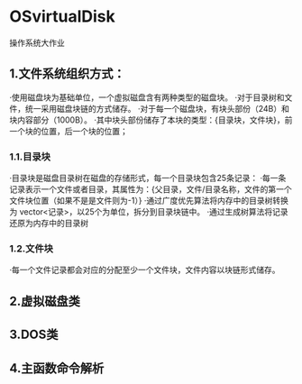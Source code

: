 # OSvirtualDisk
操作系统大作业
## 1.文件系统组织方式：
·使用磁盘块为基础单位，一个虚拟磁盘含有两种类型的磁盘块。
·对于目录树和文件，统一采用磁盘块链的方式储存。
·对于每一个磁盘块，有块头部份（24B）和块内容部分（1000B）。
·其中块头部份储存了本块的类型：{目录块，文件块}，前一个块的位置，后一个块的位置；
### 1.1.目录块
·目录块是磁盘目录树在磁盘的存储形式，每一个目录块包含25条记录：
·每一条记录表示一个文件或者目录，其属性为：{父目录，文件/目录名称，文件的第一个文件块位置（如果不是是文件则为-1）}
·通过广度优先算法将内存中的目录树转换为 vector<记录>，以25个为单位，拆分到目录块链中。
·通过生成树算法将记录还原为内存中的目录树
### 1.2.文件块
·每一个文件记录都会对应的分配至少一个文件块，文件内容以块链形式储存。


## 2.虚拟磁盘类

## 3.DOS类

## 4.主函数命令解析
